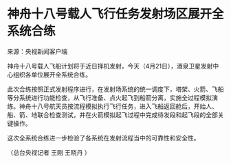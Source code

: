 # 神舟十八号载人飞行任务发射场区展开全系统合练

来源：央视新闻客户端

神舟十八号载人飞船计划将于近日择机发射，今天（4月21日），酒泉卫星发射中心组织各单位展开全系统合练。

此次合练按照正式发射程序进行，在发射场系统的统一调度下，塔架、火箭、飞船等分系统进行功能检查，从飞行准备、点火起飞到船箭分离，实施全过程模拟演练。神舟十八号航天员按流程模拟执行飞行任务，进入飞船返回舱后，开始人、船、箭、地联合检查测试，并在火箭模拟起飞过程中完成待发段和起飞段的全部关键操作。

这次全系统合练进一步检验了各系统在发射流程当中的可靠性和安全性。

（总台央视记者 王刚 王晓丹 ）

